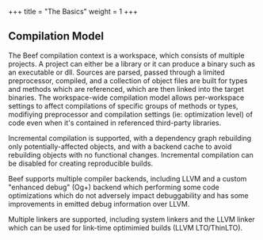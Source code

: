 +++
title = "The Basics"
weight = 1
+++

## Compilation Model

The Beef compilation context is a workspace, which consists of multiple projects. A project can either be a library or it can produce a binary such as an executable or dll. Sources are parsed, passed through a limited preprocessor, compiled, and a collection of object files are built for types and methods which are referenced, which are then linked into the target binaries. The workspace-wide compilation model allows per-workspace settings to affect compilations of specific groups of methods or types, modifiying preprocessor and compilation settings (ie: optimization level) of code even when it's contained in referenced third-party libraries. 

Incremental compilation is supported, with a dependency graph rebuilding only potentially-affected objects, and with a backend cache to avoid rebuilding objects with no functional changes. Incremental compilation can be disabled for creating reproducible builds.

Beef supports multiple compiler backends, including LLVM and a custom "enhanced debug" (Og+) backend which performing some code optimizations which do not adversely impact debuggability and has some improvements in emitted debug information over LLVM. 

Multiple linkers are supported, including system linkers and the LLVM linker which can be used for link-time optimimied builds (LLVM LTO/ThinLTO).
